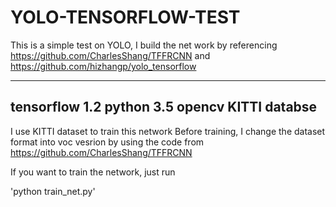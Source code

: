 # YOLO-TENSORFLOW-TEST

This is a simple test on YOLO, I build the net work by referencing https://github.com/CharlesShang/TFFRCNN and https://github.com/hizhangp/yolo_tensorflow

---
tensorflow 1.2
python 3.5
opencv
KITTI databse
---

I use KITTI dataset to train this network
Before training, I change the dataset format into voc vesrion by using the code from  https://github.com/CharlesShang/TFFRCNN

If you want to train the network, just run

  'python train_net.py'
